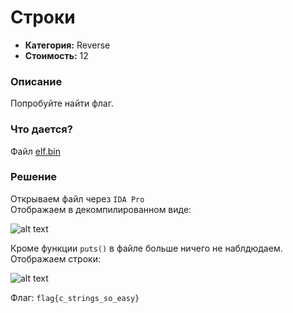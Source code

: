 Строки
=========

* **Категория:** Reverse  
* **Стоимость:** 12  

### Описание  
Попробуйте найти флаг.

### Что дается?  
Файл [elf.bin](https://github.com/axelmaker/vkactf2018_writeup/raw/master/reverse/elf.bin)

### Решение

Открываем файл через ```IDA Pro```  
Отображаем в декомпилированном виде:  

![alt text](https://github.com/axelmaker/vkactf2018_writeup/blob/master/reverse/reverse005.png?raw=true)

Кроме функции `puts()` в файле больше ничего не наблдюдаем.  
Отображаем строки:  

![alt text](https://github.com/axelmaker/vkactf2018_writeup/blob/master/reverse/reverse006.png?raw=true)

Флаг: `flag{c_strings_so_easy}`

